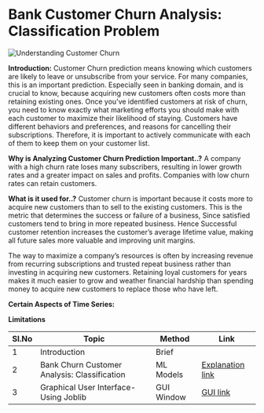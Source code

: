  # Bank Customer Churn Analysis: Classification Problem

![Understanding Customer Churn](https://github.com/V-Vibee/My-Projects-2.0/assets/91024678/e269c2ee-8fdd-4411-8041-9293ea784c76)




**Introduction:** Customer Churn prediction means knowing which customers are likely to leave or unsubscribe from your service. For many companies, this is an important prediction. Especially seen in banking domain, and is crucial to know, because acquiring new customers often costs more than retaining existing ones. Once you’ve identified customers at risk of churn, you need to know exactly what marketing efforts you should make with each customer to maximize their likelihood of staying. Customers have different behaviors and preferences, and reasons for cancelling their subscriptions. Therefore, it is important to actively communicate with each of them to keep them on your customer list.


**Why is Analyzing Customer Churn Prediction Important..?** 
A company with a high churn rate loses many subscribers, resulting in lower growth rates and a greater impact on sales and profits. Companies with low churn rates can retain customers.



**What is it used for..?** Customer churn is important because it costs more to acquire new customers than to sell to the existing customers. This is the metric that determines the success or failure of a business, Since satisfied customers tend to bring in more repeated business. Hence Successful customer retention increases the customer’s average lifetime value, making all future sales more valuable and improving unit margins.

The way to maximize a company’s resources is often by increasing revenue from recurring subscriptions and trusted repeat business rather than investing in acquiring new customers. Retaining loyal customers for years makes it much easier to grow and weather financial hardship than spending money to acquire new customers to replace those who have left.



**Certain Aspects of Time Series:**


**Limitations**






| Sl.No| Topic| Method| Link|
|-|-|-|-|
|1| Introduction | Brief |[ ](-)
|2| Bank Churn Customer Analysis: Classification | ML Models |[ Explanation link](https://github.com/V-Vibee/My-Projects-2.0/blob/main/3.%20Bank%20Customer%20Churn/Bank_customer_churn_dataset.ipynb)
|3| Graphical User Interface- Using Joblib | GUI Window |[ GUI link](https://github.com/V-Vibee/My-Projects-2.0/blob/main/3.%20Bank%20Customer%20Churn/combined.jpg)


